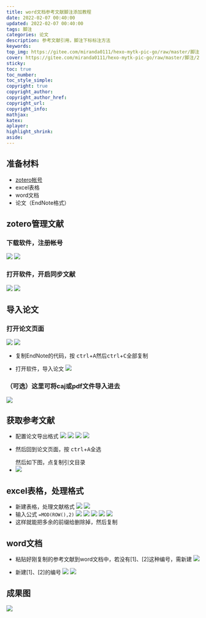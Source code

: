 ```yaml
---
title: word文档参考文献脚注添加教程
date: 2022-02-07 00:40:00
updated: 2022-02-07 00:40:00
tags: 脚注
categories: 论文
description: 参考文献引用，脚注下标标注方法
keywords:
top_img: https://gitee.com/miranda0111/hexo-mytk-pic-go/raw/master/脚注/202202071432616.png
cover: https://gitee.com/miranda0111/hexo-mytk-pic-go/raw/master/脚注/202202071432616.png
sticky: 
toc: true
toc_number: 
toc_style_simple: 
copyright: true
copyright_author: 
copyright_author_href: 
copyright_url: 
copyright_info:
mathjax:
katex:
aplayer:
highlight_shrink:
aside:
---
```


## 准备材料

 - [zotero帐号](https://www.zotero.org/)
 - excel表格
 - word文档
 - 论文（EndNote格式）

## zotero管理文献

### 下载软件，注册帐号
 ![](https://gitee.com/miranda0111/hexo-mytk-pic-go/raw/master/脚注/202202071400951.png)
 ![](https://gitee.com/miranda0111/hexo-mytk-pic-go/raw/master/脚注/202202071401252.png)

### 打开软件，开启同步文献
   ![](https://gitee.com/miranda0111/hexo-mytk-pic-go/raw/master/脚注/202202071406513.png)
   ![](https://gitee.com/miranda0111/hexo-mytk-pic-go/raw/master/脚注/202202071407085.png)

## 导入论文

### 打开论文页面
  ![](https://gitee.com/miranda0111/hexo-mytk-pic-go/raw/master/脚注/202202071408337.png)
  ![](https://gitee.com/miranda0111/hexo-mytk-pic-go/raw/master/脚注/202202071408642.png)
 -  <p>复制EndNote的代码，按 <kbd>ctrl</kbd>+<kbd>A</kbd>然后<kbd>ctrl</kbd>+<kbd>C</kbd>全部复制</p>
 - 打开软件，导入论文
   ![](https://gitee.com/miranda0111/hexo-mytk-pic-go/raw/master/脚注/202202071411048.png)
### （可选）这里可将caj或pdf文件导入进去
   ![](https://gitee.com/miranda0111/hexo-mytk-pic-go/raw/master/脚注/202202071412750.png)

## 获取参考文献

 - 配置论文导出格式
  ![](https://gitee.com/miranda0111/hexo-mytk-pic-go/raw/master/脚注/202202071413650.png)
  ![](https://gitee.com/miranda0111/hexo-mytk-pic-go/raw/master/脚注/202202071413803.png)
  ![](https://gitee.com/miranda0111/hexo-mytk-pic-go/raw/master/脚注/202202071414534.png)
  ![](https://gitee.com/miranda0111/hexo-mytk-pic-go/raw/master/脚注/202202071414893.png)
 -  <p>然后回到论文页面，按 <kbd>ctrl</kbd>+<kbd>A</kbd>全选</p> 然后如下图，点复制引文目录
 -   ![](https://gitee.com/miranda0111/hexo-mytk-pic-go/raw/master/脚注/202202071415890.png)

## excel表格，处理格式

 - 新建表格，处理文献格式
   ![](https://gitee.com/miranda0111/hexo-mytk-pic-go/raw/master/脚注/202202071420744.png)
   ![](https://gitee.com/miranda0111/hexo-mytk-pic-go/raw/master/脚注/202202071421946.png)
 - 输入公式 `=MOD(ROW(),2)`
   ![](https://gitee.com/miranda0111/hexo-mytk-pic-go/raw/master/脚注/202202071421179.png)
   ![](https://gitee.com/miranda0111/hexo-mytk-pic-go/raw/master/脚注/202202071422659.png)
   ![](https://gitee.com/miranda0111/hexo-mytk-pic-go/raw/master/脚注/202202071423066.png)
   ![](https://gitee.com/miranda0111/hexo-mytk-pic-go/raw/master/脚注/202202071423049.png)
   ![](https://gitee.com/miranda0111/hexo-mytk-pic-go/raw/master/脚注/202202071423222.png)
 - 这样就能把多余的前缀给删除掉，然后复制

## word文档

 - 粘贴好刚复制的参考文献到word文档中，若没有[1]、[2]这种编号，需新建
   ![](https://gitee.com/miranda0111/hexo-mytk-pic-go/raw/master/脚注/202202071429138.png)

 - 新建[1]、[2]的编号
   ![](https://gitee.com/miranda0111/hexo-mytk-pic-go/raw/master/脚注/202202071425295.png)
   ![](https://gitee.com/miranda0111/hexo-mytk-pic-go/raw/master/脚注/202202071431869.png)

## 成果图

 ![](https://gitee.com/miranda0111/hexo-mytk-pic-go/raw/master/脚注/202202071432616.png)